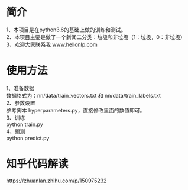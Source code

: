 # 简介
1、本项目是在python3.6的基础上做的训练和测试。  
2、本项目主要是做了一个新闻二分类：垃圾和非垃圾（1：垃圾，0：非垃圾）  
3、欢迎大家联系我 www.hellonlp.com  
 
# 使用方法
1、准备数据  
数据格式为：nn/data/train_vectors.txt 和 nn/data/train_labels.txt  
2、参数设置  
参考脚本 hyperparameters.py，直接修改里面的数值即可。  
3、训练  
python train.py  
4、预测  
python predict.py  
 
# 知乎代码解读  
https://zhuanlan.zhihu.com/p/150975232  

